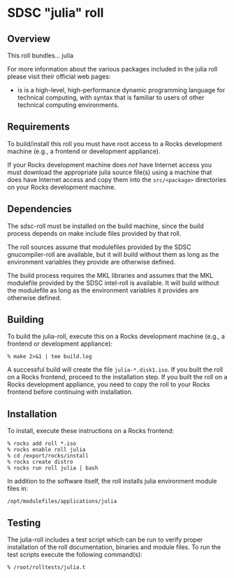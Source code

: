 # SDSC "julia" roll

## Overview

This roll bundles... julia 

For more information about the various packages included in the julia roll please visit their official web pages:

- <a href="http://julialang.org" target="_blank"></a> is is a high-level, high-performance dynamic programming language for technical computing, with syntax that is familiar to users of other technical computing environments.


## Requirements

To build/install this roll you must have root access to a Rocks development
machine (e.g., a frontend or development appliance).

If your Rocks development machine does *not* have Internet access you must
download the appropriate julia source file(s) using a machine that does
have Internet access and copy them into the `src/<package>` directories on your
Rocks development machine.


## Dependencies

The sdsc-roll must be installed on the build machine, since the build process
depends on make include files provided by that roll.

The roll sources assume that modulefiles provided by the SDSC gnucompiler-roll
are available, but it will build without them as long as the environment
variables they provide are otherwise defined.

The build process requires the MKL libraries and assumes that the MKL
modulefile provided by the SDSC intel-roll is available.  It will build without
the modulefile as long as the environment variables it provides are otherwise
defined.


## Building

To build the julia-roll, execute this on a Rocks development
machine (e.g., a frontend or development appliance):

```shell
% make 2>&1 | tee build.log
```

A successful build will create the file `julia-*.disk1.iso`.  If you built
the roll on a Rocks frontend, proceed to the installation step. If you built the
roll on a Rocks development appliance, you need to copy the roll to your Rocks
frontend before continuing with installation.


## Installation

To install, execute these instructions on a Rocks frontend:

```shell
% rocks add roll *.iso
% rocks enable roll julia
% cd /export/rocks/install
% rocks create distro
% rocks run roll julia | bash
```

In addition to the software itself, the roll installs julia environment
module files in:

```shell
/opt/modulefiles/applications/julia
```


## Testing

The julia-roll includes a test script which can be run to verify proper
installation of the roll documentation, binaries and module files. To
run the test scripts execute the following command(s):

```shell
% /root/rolltests/julia.t 
```
